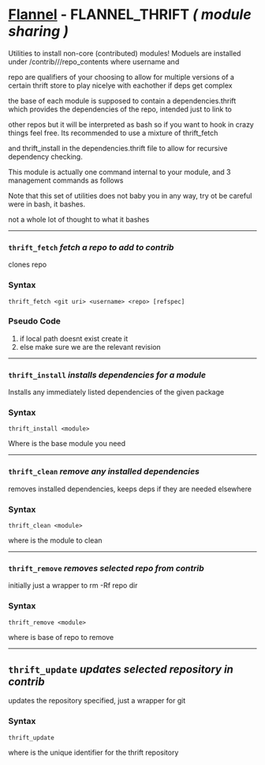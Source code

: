 # [Flannel][readme-md] - FLANNEL_THRIFT *( module sharing )*

Utilities to install non-core (contributed) modules! Moduels are installed under /contrib/<username>/<repo>/repo_contents where username and

repo are qualifiers of your choosing to allow for multiple versions of a certain thrift store to play nicelye with eachother if deps get complex

the base of each module is supposed to contain a dependencies.thrift which provides the dependencies of the repo, intended just to link to

other repos but it will be interpreted as bash so if you want to hook in crazy things feel free. Its recommended to use a mixture of thrift_fetch

and thrift_install in the dependencies.thrift file to allow for recursive dependency checking.

This module is actually one command internal to your module, and 3 management commands as follows

Note that this set of utilities does not baby you in any way, try ot be careful were in bash, it bashes.

not a whole lot of thought to what it bashes

---

### `thrift_fetch` *fetch a repo to add to contrib*

clones repo

### Syntax

`thrift_fetch <git uri> <username> <repo> [refspec]`

### Pseudo Code

1. if local path doesnt exist create it
2. else make sure we are the relevant revision
---

### `thrift_install` *installs dependencies for a module*

Installs any immediately listed dependencies of the given package

### Syntax

`thrift_install <module>`

Where <module> is the base module you need

---

### `thrift_clean` *remove any installed dependencies*

removes installed dependencies, keeps deps if they are needed elsewhere

### Syntax

`thrift_clean <module>`

where *<module>* is the module to clean

---

### `thrift_remove` *removes selected repo from contrib*

initially just a wrapper to rm -Rf repo dir

### Syntax

`thrift_remove <module>`

where <module> is base of repo to remove

---

## `thrift_update` *updates selected repository in contrib*

updates the repository specified, just a wrapper for git

### Syntax

`thrift_update` <repo uri>

where <repo uri> is the unique identifier for the thrift repository

[readme-md]: ../../README.md "Flannel Readme"
